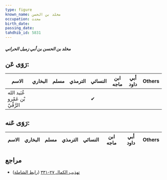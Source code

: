 ```yaml
---
type: figure
known_name: مخلد بن الحسن
occupation: محدث
birth_date:
passing_date:
tahdhib_id: 5831
---
```

##### مخلد بن الحسن بن أبي زميل الحراني

## رَوَى عَن:
| الاسم                             | البخاري | مسلم | الترمذي | النسائي | ابن ماجه | أبي داود | Others |
| --------------------------------- | ------- | ---- | ------- | ------- | -------- | -------- | ------ |
| عُبَيد الله بْن عَمْرو الرَّقِّيّ |         |      |         | ✔       |          |          |        |
## رَوَى عَنه:
| الاسم | البخاري | مسلم | الترمذي | النسائي | ابن ماجه | أبي داود | Others |
| ----- | ------- | ---- | ------- | ------- | -------- | -------- | ------ |
## مراجع
- [تهذيب الكمال ٢٧-٣٣١](obsidian://open?vault=Tahdhib-al-Kamal&file=Figures/٥٨٣١-مخلد%20بن%20الحسن%20بن%20أبي%20زميل%20الحراني) ([رابط الشاملة](https://shamela.ws/book/3722/14720))